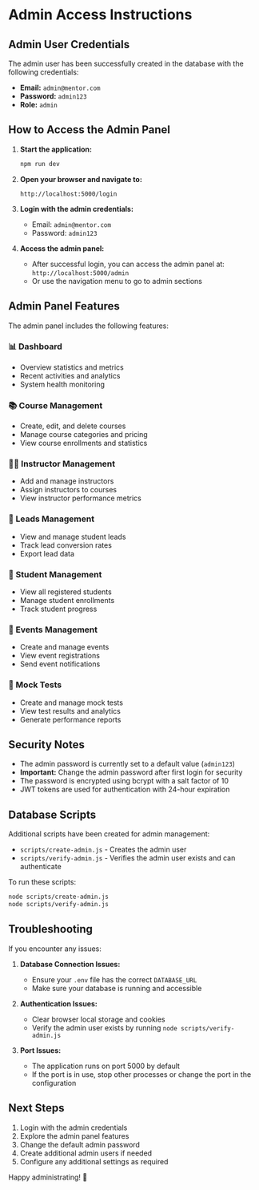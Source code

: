 # Admin Access Instructions

## Admin User Credentials

The admin user has been successfully created in the database with the following credentials:

- **Email:** `admin@mentor.com`
- **Password:** `admin123`
- **Role:** `admin`

## How to Access the Admin Panel

1. **Start the application:**
   ```bash
   npm run dev
   ```

2. **Open your browser and navigate to:**
   ```
   http://localhost:5000/login
   ```

3. **Login with the admin credentials:**
   - Email: `admin@mentor.com`
   - Password: `admin123`

4. **Access the admin panel:**
   - After successful login, you can access the admin panel at: `http://localhost:5000/admin`
   - Or use the navigation menu to go to admin sections

## Admin Panel Features

The admin panel includes the following features:

### 📊 Dashboard
- Overview statistics and metrics
- Recent activities and analytics
- System health monitoring

### 📚 Course Management
- Create, edit, and delete courses
- Manage course categories and pricing
- View course enrollments and statistics

### 👨‍🏫 Instructor Management
- Add and manage instructors
- Assign instructors to courses
- View instructor performance metrics

### 🎯 Leads Management
- View and manage student leads
- Track lead conversion rates
- Export lead data

### 👥 Student Management
- View all registered students
- Manage student enrollments
- Track student progress

### 📅 Events Management
- Create and manage events
- View event registrations
- Send event notifications

### 🧪 Mock Tests
- Create and manage mock tests
- View test results and analytics
- Generate performance reports

## Security Notes

- The admin password is currently set to a default value (`admin123`)
- **Important:** Change the admin password after first login for security
- The password is encrypted using bcrypt with a salt factor of 10
- JWT tokens are used for authentication with 24-hour expiration

## Database Scripts

Additional scripts have been created for admin management:

- `scripts/create-admin.js` - Creates the admin user
- `scripts/verify-admin.js` - Verifies the admin user exists and can authenticate

To run these scripts:
```bash
node scripts/create-admin.js
node scripts/verify-admin.js
```

## Troubleshooting

If you encounter any issues:

1. **Database Connection Issues:**
   - Ensure your `.env` file has the correct `DATABASE_URL`
   - Make sure your database is running and accessible

2. **Authentication Issues:**
   - Clear browser local storage and cookies
   - Verify the admin user exists by running `node scripts/verify-admin.js`

3. **Port Issues:**
   - The application runs on port 5000 by default
   - If the port is in use, stop other processes or change the port in the configuration

## Next Steps

1. Login with the admin credentials
2. Explore the admin panel features
3. Change the default admin password
4. Create additional admin users if needed
5. Configure any additional settings as required

Happy administrating! 🎉
